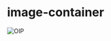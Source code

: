 # image-container

![OIP](https://user-images.githubusercontent.com/82742517/195972537-52fd63d8-b169-4c7d-97f1-ef52d285f688.png)
